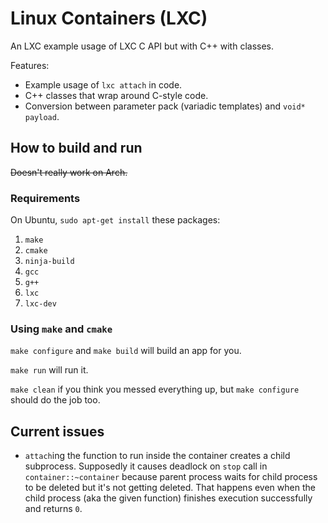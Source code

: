 # Linux Containers (LXC)

An LXC example usage of LXC C API but with C++ with classes.

Features:

- Example usage of `lxc attach` in code.
- C++ classes that wrap around C-style code.
- Conversion between parameter pack (variadic templates) and `void* payload`.

## How to build and run

~~Doesn't really work on Arch.~~

### Requirements

On Ubuntu, `sudo apt-get install` these packages:

1. `make`
2. `cmake`
3. `ninja-build`
4. `gcc`
5. `g++`
6. `lxc`
7. `lxc-dev`

### Using `make` and `cmake`

`make configure` and `make build` will build an app for you.

`make run` will run it.

`make clean` if you think you messed everything up, but `make configure` should do the job too.

## Current issues

- `attach`ing the function to run inside the container creates a child subprocess. Supposedly it causes deadlock on `stop` call in `container::~container` because parent process waits for child process to be deleted but it's not getting deleted. That happens even when the child process (aka the given function) finishes execution successfully and returns `0`.
